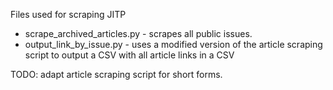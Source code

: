 Files used for scraping JITP

* scrape_archived_articles.py - scrapes all public issues.
* output_link_by_issue.py - uses a modified version of the article scraping script to output a CSV with all article links in a CSV

TODO: adapt article scraping script for short forms.